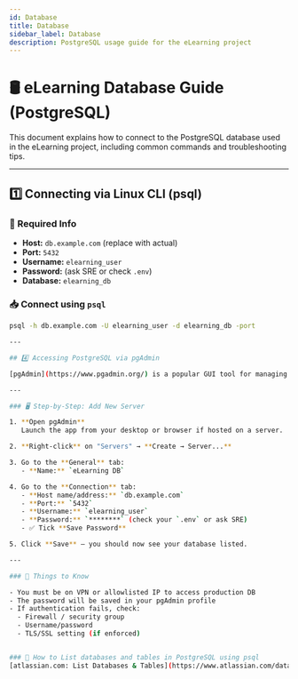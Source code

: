 ```yaml
---
id: Database
title: Database
sidebar_label: Database
description: PostgreSQL usage guide for the eLearning project
---
```


# 🛢 eLearning Database Guide (PostgreSQL)

This document explains how to connect to the PostgreSQL database used in the eLearning project, including common commands and troubleshooting tips.

---

## 1️⃣ Connecting via Linux CLI (psql)

### 🔐 Required Info

- **Host:** `db.example.com` (replace with actual)
- **Port:** `5432`
- **Username:** `elearning_user`
- **Password:** (ask SRE or check `.env`)
- **Database:** `elearning_db`

### 📥 Connect using `psql`

```bash
psql -h db.example.com -U elearning_user -d elearning_db -port 

---

## 4️⃣ Accessing PostgreSQL via pgAdmin

[pgAdmin](https://www.pgadmin.org/) is a popular GUI tool for managing PostgreSQL databases.

---

### 🖥️ Step-by-Step: Add New Server

1. **Open pgAdmin**  
   Launch the app from your desktop or browser if hosted on a server.

2. **Right-click** on "Servers" → **Create → Server...**

3. Go to the **General** tab:
   - **Name:** `eLearning DB`

4. Go to the **Connection** tab:
   - **Host name/address:** `db.example.com`
   - **Port:** `5432`
   - **Username:** `elearning_user`
   - **Password:** `********` (check your `.env` or ask SRE)
   - ✅ Tick **Save Password**

5. Click **Save** — you should now see your database listed.

---

### 📌 Things to Know

- You must be on VPN or allowlisted IP to access production DB
- The password will be saved in your pgAdmin profile
- If authentication fails, check:
  - Firewall / security group
  - Username/password
  - TLS/SSL setting (if enforced)


### 📎 How to List databases and tables in PostgreSQL using psql
[atlassian.com: List Databases & Tables](https://www.atlassian.com/data/admin/how-to-list-databases-and-tables-in-postgresql-using-psql)
